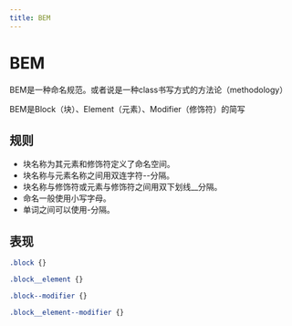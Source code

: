 ```yaml
---
title: BEM
---
```


# BEM

BEM是一种命名规范。或者说是一种class书写方式的方法论（methodology）

BEM是Block（块）、Element（元素）、Modifier（修饰符）的简写

## 规则

- 块名称为其元素和修饰符定义了命名空间。
- 块名称与元素名称之间用双连字符--分隔。
- 块名称与修饰符或元素与修饰符之间用双下划线__分隔。
- 命名一般使用小写字母。
- 单词之间可以使用-分隔。

## 表现

```css
.block {}

.block__element {}

.block--modifier {}

.block__element--modifier {}
```

